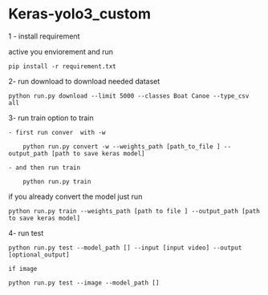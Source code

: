 # Keras-yolo3_custom
1  - install requirement

 active you enviorement and run 

    pip install -r requirement.txt

2- run download to download needed dataset

    python run.py download --limit 5000 --classes Boat Canoe --type_csv all
3- run train option to train

    - first run conver  with -w 
        
        python run.py convert -w --weights_path [path_to_file ] --output_path [path to save keras model]

    - and then run train

        python run.py train

if you already convert the model just run

    python run.py train --weights_path [path to file ] --output_path [path to save keras model]

4- run test 

    python run.py test --model_path [] --input [input video] --output [optional_output]

    if image 

    python run.py test --image --model_path []



